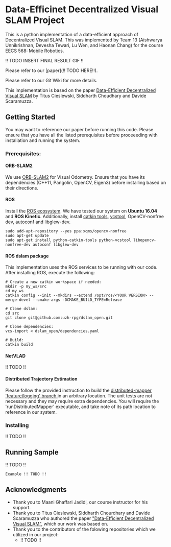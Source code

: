 # Data-Efficinet Decentralized Visual SLAM Project

This is a python implementation of a data-efficient approach of Decentralized Visual SLAM. This was implemented by Team 13 (Aishwarya Unnikrishnan, Devesha Tewari, Lu Wen, and Haonan Chang) for the course EECS 568: Mobile Robotics.

!! TODO INSERT FINAL RESULT GIF !!

Please refer to our [paper](!! TODO HERE!!). 

Please refer to our Git Wiki for more details. 

This implementation is based on the paper [Data-Efficient Decentralized Visual SLAM](https://arxiv.org/pdf/1710.05772.pdf) by Titus Cieslewski, Siddharth Choudhary and Davide Scaramuzza.

## Getting Started

You may want to reference our paper before running this code. Please ensure that you have all the listed prerequisites before proceeeding with installation and running the system.

### Prerequisites:


#### ORB-SLAM2
We use [ORB-SLAM2](https://github.com/raulmur/ORB_SLAM2) for Visual Odometry. Ensure that you have its dependencies (C++11, Pangolin, OpenCV, Eigen3) before installing based on their directions.

#### ROS

Install the [ROS ecosystem](http://wiki.ros.org/ROS/Installation). 
We have tested our system on **Ubuntu 16.04** and **ROS Kinetic**.
Additionally, install [catkin tools](http://catkin-tools.readthedocs.org/en/latest/installing.html), [vcstool](https://github.com/dirk-thomas/vcstool), OpenCV-nonfree dev, autoconf and libglew-dev.

```
sudo add-apt-repository --yes ppa:xqms/opencv-nonfree
sudo apt-get update
sudo apt-get install python-catkin-tools python-vcstool libopencv-nonfree-dev autoconf libglew-dev
```
#### ROS dslam package
This implementation uses the ROS services to be running with our code. After installing ROS, execute the following: 

```
# Create a new catkin workspace if needed:
mkdir -p my_ws/src
cd my_ws
catkin config --init --mkdirs --extend /opt/ros/<YOUR VERSION> --merge-devel --cmake-args -DCMAKE_BUILD_TYPE=Release

# Clone dslam:
cd src
git clone git@github.com:uzh-rpg/dslam_open.git

# Clone dependencies:
vcs-import < dslam_open/dependencies.yaml

# Build:
catkin build
```
#### NetVLAD

!! TODO !!

#### Distributed Trajectory Estimation

Please follow the provided instruction to build the [distributed-mapper 'feature/logging' branch ](https://github.com/CogRob/distributed-mapper/tree/feature/logging) in an arbitrary location. The unit tests are not necessary and they may require extra dependencies. You will require the 'runDistributedMapper' executable, and take note of its path location to reference in our system. 

### Installing

!! TODO !!

## Running Sample

!! TODO !!
```
Example !! TODO !!
```


## Acknowledgments
* Thank you to Maani Ghaffari Jadidi, our course instructor for his support.
* Thank you to Titus Cieslewski, Siddharth Chourdhary and Davide Scaramuzza who authored the paper ["Data-Efficient Decentralized Visual SLAM"](https://arxiv.org/pdf/1710.05772.pdf), which our work was based on. 
* Thank you to the contributors of the folowing repositories which we utilized in our project:
    * !! TODO !!
